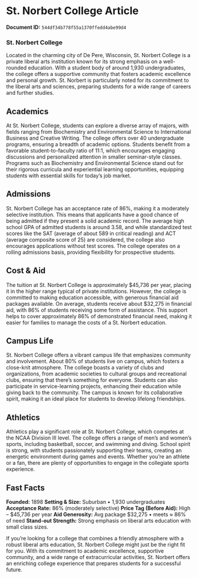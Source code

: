 # St. Norbert College Article

**Document ID:** `544df34b778f55a1370ffedd4abe99d4`

### St. Norbert College

Located in the charming city of De Pere, Wisconsin, St. Norbert College is a private liberal arts institution known for its strong emphasis on a well-rounded education. With a student body of around 1,930 undergraduates, the college offers a supportive community that fosters academic excellence and personal growth. St. Norbert is particularly noted for its commitment to the liberal arts and sciences, preparing students for a wide range of careers and further studies.

## Academics

At St. Norbert College, students can explore a diverse array of majors, with fields ranging from Biochemistry and Environmental Science to International Business and Creative Writing. The college offers over 40 undergraduate programs, ensuring a breadth of academic options. Students benefit from a favorable student-to-faculty ratio of 11:1, which encourages engaging discussions and personalized attention in smaller seminar-style classes. Programs such as Biochemistry and Environmental Science stand out for their rigorous curricula and experiential learning opportunities, equipping students with essential skills for today’s job market.

## Admissions

St. Norbert College has an acceptance rate of 86%, making it a moderately selective institution. This means that applicants have a good chance of being admitted if they present a solid academic record. The average high school GPA of admitted students is around 3.58, and while standardized test scores like the SAT (average of about 589 in critical reading) and ACT (average composite score of 25) are considered, the college also encourages applications without test scores. The college operates on a rolling admissions basis, providing flexibility for prospective students.

## Cost & Aid

The tuition at St. Norbert College is approximately $45,736 per year, placing it in the higher range typical of private institutions. However, the college is committed to making education accessible, with generous financial aid packages available. On average, students receive about $32,275 in financial aid, with 86% of students receiving some form of assistance. This support helps to cover approximately 86% of demonstrated financial need, making it easier for families to manage the costs of a St. Norbert education.

## Campus Life

St. Norbert College offers a vibrant campus life that emphasizes community and involvement. About 80% of students live on campus, which fosters a close-knit atmosphere. The college boasts a variety of clubs and organizations, from academic societies to cultural groups and recreational clubs, ensuring that there’s something for everyone. Students can also participate in service-learning projects, enhancing their education while giving back to the community. The campus is known for its collaborative spirit, making it an ideal place for students to develop lifelong friendships.

## Athletics

Athletics play a significant role at St. Norbert College, which competes at the NCAA Division III level. The college offers a range of men’s and women’s sports, including basketball, soccer, and swimming and diving. School spirit is strong, with students passionately supporting their teams, creating an energetic environment during games and events. Whether you’re an athlete or a fan, there are plenty of opportunities to engage in the collegiate sports experience.

## Fast Facts
**Founded:** 1898
**Setting & Size:** Suburban • 1,930 undergraduates
**Acceptance Rate:** 86% (moderately selective)
**Price Tag (Before Aid):** High – $45,736 per year
**Aid Generosity:** Avg package $32,275 • meets ≈ 86% of need
**Stand-out Strength:** Strong emphasis on liberal arts education with small class sizes.

If you’re looking for a college that combines a friendly atmosphere with a robust liberal arts education, St. Norbert College might just be the right fit for you. With its commitment to academic excellence, supportive community, and a wide range of extracurricular activities, St. Norbert offers an enriching college experience that prepares students for a successful future.
